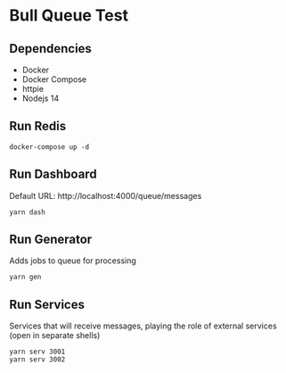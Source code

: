 # Bull Queue Test

## Dependencies

* Docker
* Docker Compose
* httpie
* Nodejs 14

## Run Redis

```console
docker-compose up -d
```

## Run Dashboard
Default URL: http://localhost:4000/queue/messages

```console
yarn dash
```

## Run Generator
Adds jobs to queue for processing

```console
yarn gen
```

## Run Services
Services that will receive messages, playing the role of external services (open in separate shells)

```console
yarn serv 3001
yarn serv 3002
```

